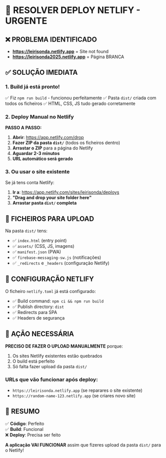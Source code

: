 # 🚀 RESOLVER DEPLOY NETLIFY - URGENTE

## ❌ PROBLEMA IDENTIFICADO

- **https://leirisonda.netlify.app** = Site not found
- **https://leirisonda2025.netlify.app** = Página BRANCA

## ✅ SOLUÇÃO IMEDIATA

### 1. **Build já está pronto!**

✅ Fiz `npm run build` - funcionou perfeitamente
✅ Pasta `dist/` criada com todos os ficheiros
✅ HTML, CSS, JS tudo gerado corretamente

### 2. **Deploy Manual no Netlify**

**PASSO A PASSO:**

1. **Abrir**: https://app.netlify.com/drop
2. **Fazer ZIP da pasta `dist/`** (todos os ficheiros dentro)
3. **Arrastar o ZIP** para a página do Netlify
4. **Aguardar 2-3 minutos**
5. **URL automático será gerado**

### 3. **Ou usar o site existente**

Se já tens conta Netlify:

1. **Ir a**: https://app.netlify.com/sites/leirisonda/deploys
2. **"Drag and drop your site folder here"**
3. **Arrastar pasta `dist/` completa**

## 📁 FICHEIROS PARA UPLOAD

Na pasta `dist/` tens:

- ✅ `index.html` (entry point)
- ✅ `assets/` (CSS, JS, imagens)
- ✅ `manifest.json` (PWA)
- ✅ `firebase-messaging-sw.js` (notificações)
- ✅ `_redirects` e `_headers` (configuração Netlify)

## 🔧 CONFIGURAÇÃO NETLIFY

O ficheiro `netlify.toml` já está configurado:

- ✅ Build command: `npm ci && npm run build`
- ✅ Publish directory: `dist`
- ✅ Redirects para SPA
- ✅ Headers de segurança

## 🚨 AÇÃO NECESSÁRIA

**PRECISO DE FAZER O UPLOAD MANUALMENTE** porque:

1. Os sites Netlify existentes estão quebrados
2. O build está perfeito
3. Só falta fazer upload da pasta `dist/`

### URLs que vão funcionar após deploy:

- `https://leirisonda.netlify.app` (se reparares o site existente)
- `https://random-name-123.netlify.app` (se criares novo site)

## 🎯 RESUMO

✅ **Código**: Perfeito  
✅ **Build**: Funcional  
❌ **Deploy**: Precisa ser feito

**A aplicação VAI FUNCIONAR** assim que fizeres upload da pasta `dist/` para o Netlify!
